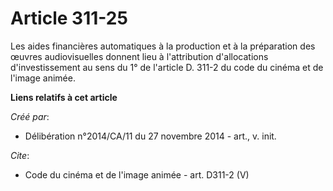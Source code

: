 # Article 311-25

Les aides financières automatiques à la production et à la préparation des œuvres audiovisuelles donnent lieu à l'attribution
d'allocations d'investissement au sens du 1° de l'article D. 311-2 du code du cinéma et de l'image animée.

**Liens relatifs à cet article**

_Créé par_:

  - Délibération n°2014/CA/11 du 27 novembre 2014 - art., v. init.

_Cite_:

  - Code du cinéma et de l'image animée - art. D311-2 (V)

